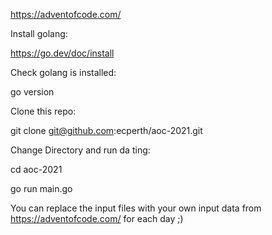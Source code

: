 https://adventofcode.com/

Install golang:

https://go.dev/doc/install

Check golang is installed:

go version

Clone this repo:

git clone git@github.com:ecperth/aoc-2021.git

Change Directory and run da ting:

cd aoc-2021

go run main.go

You can replace the input files with your own input data from https://adventofcode.com/ for each day ;)
